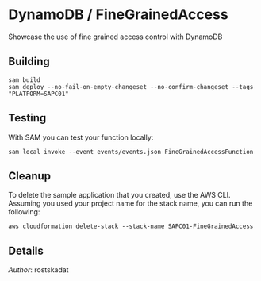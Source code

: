 # DynamoDB / FineGrainedAccess

Showcase the use of fine grained access control with DynamoDB

## Building

```shell
sam build 
sam deploy --no-fail-on-empty-changeset --no-confirm-changeset --tags "PLATFORM=SAPC01" 
``` 

## Testing

With SAM you can test your function locally:

```shell
sam local invoke --event events/events.json FineGrainedAccessFunction
```

## Cleanup

To delete the sample application that you created, use the AWS CLI. Assuming you used your project name for the stack name, you can run the following:

```shell
aws cloudformation delete-stack --stack-name SAPC01-FineGrainedAccess
```

## Details

*Author*: rostskadat

